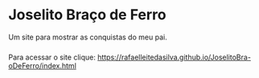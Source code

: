 # Joselito Braço de Ferro
Um site para mostrar as conquistas do meu pai.
###
Para acessar o site clique: https://rafaelleitedasilva.github.io/JoselitoBra-oDeFerro/index.html
